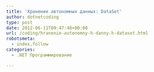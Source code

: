 ```yaml
---
title: 'Хранение автономных данных: DataSet'
author: dotnetcoding
type: post
date: 2012-06-11T09:47:48+00:00
url: /coding/hranenie-avtonomny-h-danny-h-dataset.html
robotsmeta:
  - index,follow
categories:
  - .NET Программирование

---
```

